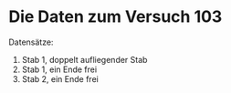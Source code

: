 # Die Daten zum Versuch 103

Datensätze:
1. Stab 1, doppelt aufliegender Stab
2. Stab 1, ein Ende frei
3. Stab 2, ein Ende frei
